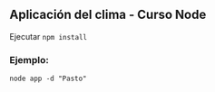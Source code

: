 ## Aplicación del clima - Curso Node

Ejecutar ```npm install```

### Ejemplo:
```
node app -d "Pasto"
```


